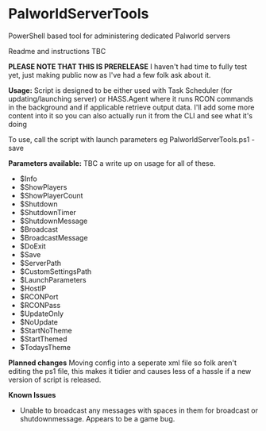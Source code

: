 # PalworldServerTools
PowerShell based tool for administering dedicated Palworld servers

Readme and instructions TBC

**PLEASE NOTE THAT THIS IS PRERELEASE**
I haven't had time to fully test yet, just making public now as I've had a few folk ask about it.

**Usage:**
Script is designed to be either used with Task Scheduler (for updating/launching server) or HASS.Agent where it runs RCON commands in the background and if applicable retrieve output data.
I'll add some more content into it so you can also actually run it from the CLI and see what it's doing

To use, call the script with launch parameters eg PalworldServerTools.ps1 -save

**Parameters available:**
TBC a write up on usage for all of these.
- $Info
- $ShowPlayers
- $ShowPlayerCount
- $Shutdown
- $ShutdownTimer
- $ShutdownMessage
- $Broadcast
- $BroadcastMessage
- $DoExit
- $Save
- $ServerPath
- $CustomSettingsPath
- $LaunchParameters
- $HostIP
- $RCONPort
- $RCONPass
- $UpdateOnly
- $NoUpdate
- $StartNoTheme
- $StartThemed
- $TodaysTheme

**Planned changes**
Moving config into a seperate xml file so folk aren't editing the ps1 file, this makes it tidier and causes less of a hassle if a new version of script is released.

**Known Issues**
- Unable to broadcast any messages with spaces in them for broadcast or shutdownmessage. Appears to be a game bug.
